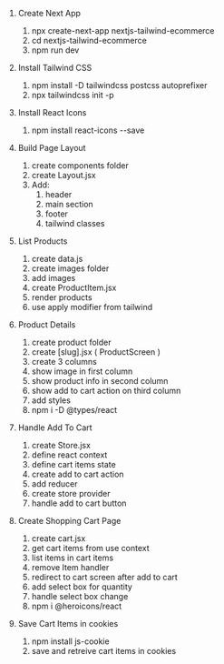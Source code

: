 1. Create Next App

   1. npx create-next-app nextjs-tailwind-ecommerce
   2. cd nextjs-tailwind-ecommerce
   3. npm run dev

2. Install Tailwind CSS

   1. npm install -D tailwindcss postcss autoprefixer
   2. npx tailwindcss init -p

3. Install React Icons

   1. npm install react-icons --save

4. Build Page Layout

   1. create components folder
   2. create Layout.jsx
   3. Add:
      1. header
      2. main section
      3. footer
      4. tailwind classes

5. List Products

   1. create data.js
   2. create images folder
   3. add images
   4. create ProductItem.jsx
   5. render products
   6. use apply modifier from tailwind

6. Product Details

   1. create product folder
   2. create [slug].jsx ( ProductScreen )
   3. create 3 columns
   4. show image in first column
   5. show product info in second column
   6. show add to cart action on third column
   7. add styles
   8. npm i -D @types/react

7. Handle Add To Cart

   1. create Store.jsx
   2. define react context
   3. define cart items state
   4. create add to cart action
   5. add reducer
   6. create store provider
   7. handle add to cart button

8. Create Shopping Cart Page

   1. create cart.jsx
   2. get cart items from use context
   3. list items in cart items
   4. remove Item handler
   5. redirect to cart screen after add to cart
   6. add select box for quantity
   7. handle select box change
   8. npm i @heroicons/react

9. Save Cart Items in cookies

   1. npm install js-cookie
   2. save and retreive cart items in cookies
